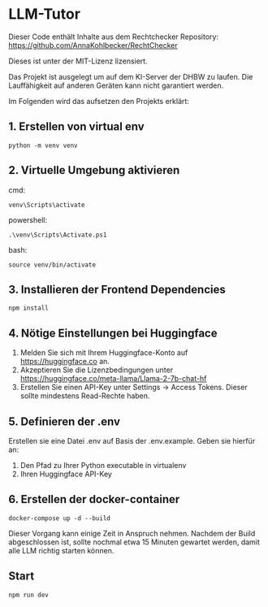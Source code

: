 # LLM-Tutor

Dieser Code enthält Inhalte aus dem Rechtchecker Repository: https://github.com/AnnaKohlbecker/RechtChecker

Dieses ist unter der MIT-Lizenz lizensiert.

Das Projekt ist ausgelegt um auf dem KI-Server der DHBW zu laufen. Die Lauffähigkeit auf anderen Geräten kann nicht garantiert werden.

Im Folgenden wird das aufsetzen den Projekts erklärt:

## 1. Erstellen von virtual env

```
python -m venv venv
```

## 2. Virtuelle Umgebung aktivieren

cmd:
```
venv\Scripts\activate
```

powershell:
```
.\venv\Scripts\Activate.ps1
```
bash:
```
source venv/bin/activate
```

## 3. Installieren der Frontend Dependencies
```
npm install 
```

## 4. Nötige Einstellungen bei Huggingface
1. Melden Sie sich mit Ihrem Huggingface-Konto auf https://huggingface.co an.
2. Akzeptieren Sie die Lizenzbedingungen unter https://huggingface.co/meta-llama/Llama-2-7b-chat-hf
3. Erstellen Sie einen API-Key unter Settings -> Access Tokens. Dieser sollte mindestens Read-Rechte haben.

## 5. Definieren der .env
Erstellen sie eine Datei .env auf Basis der .env.example.
Geben sie hierfür an:

1. Den Pfad zu Ihrer Python executable in virtualenv
2. Ihren Huggingface API-Key

## 6. Erstellen der docker-container
```
docker-compose up -d --build
```
Dieser Vorgang kann einige Zeit in Anspruch nehmen.
Nachdem der Build abgeschlossen ist, sollte nochmal etwa 15 Minuten gewartet werden, damit alle LLM richtig starten können.

## Start
```
npm run dev
``` 
